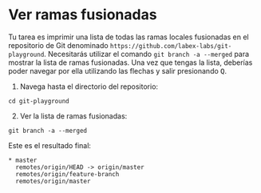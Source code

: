 # Ver ramas fusionadas

Tu tarea es imprimir una lista de todas las ramas locales fusionadas en el repositorio de Git denominado `https://github.com/labex-labs/git-playground`. Necesitarás utilizar el comando `git branch -a --merged` para mostrar la lista de ramas fusionadas. Una vez que tengas la lista, deberías poder navegar por ella utilizando las flechas y salir presionando <kbd>Q</kbd>.

1. Navega hasta el directorio del repositorio:

```shell
cd git-playground
```

2. Ver la lista de ramas fusionadas:

```shell
git branch -a --merged
```

Este es el resultado final:

```
* master
  remotes/origin/HEAD -> origin/master
  remotes/origin/feature-branch
  remotes/origin/master
```
